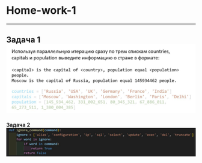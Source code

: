 # Home-work-1
-----------------------------------
**Задача 1**
![Задача 1](https://github.com/Tabyretca/Home-work-1/blob/main/photo_2024-07-21_15-53-33.jpg)
-----------------------------------
**Задача 2**
![Задача 2](https://github.com/Tabyretca/Home-work-1/blob/main/photo_2024-07-21_15-55-00.jpg)
